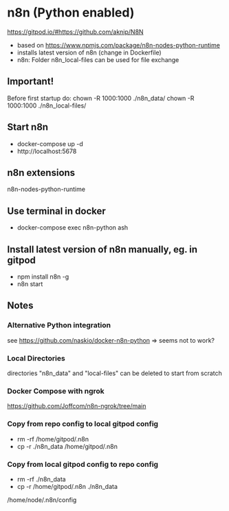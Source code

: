 # n8n (Python enabled) 

https://gitpod.io/#https://github.com/aknip/N8N

- based on https://www.npmjs.com/package/n8n-nodes-python-runtime
- installs latest version of n8n (change in Dockerfile)
- n8n: Folder n8n_local-files can be used for file exchange

## Important!
Before first startup do:
chown -R 1000:1000 ./n8n_data/
chown -R 1000:1000 ./n8n_local-files/

## Start n8n 
- docker-compose up -d
- http://localhost:5678

## n8n extensions
n8n-nodes-python-runtime


## Use terminal in docker
- docker-compose exec n8n-python ash


## Install latest version of n8n manually, eg. in gitpod
- npm install n8n -g
- n8n start

## Notes

### Alternative Python integration
see https://github.com/naskio/docker-n8n-python => seems not to work?

### Local Directories
directories "n8n_data" and "local-files" can be deleted to start from scratch

### Docker Compose with ngrok
https://github.com/Joffcom/n8n-ngrok/tree/main

### Copy from repo config to local gitpod config
- rm -rf /home/gitpod/.n8n
- cp -r ./n8n_data /home/gitpod/.n8n

### Copy from local gitpod config to repo config
- rm -rf ./n8n_data
- cp -r /home/gitpod/.n8n ./n8n_data


/home/node/.n8n/config
